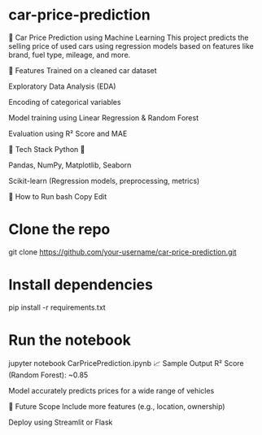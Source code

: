 # car-price-prediction

🚗 Car Price Prediction using Machine Learning
This project predicts the selling price of used cars using regression models based on features like brand, fuel type, mileage, and more.

📌 Features
Trained on a cleaned car dataset

Exploratory Data Analysis (EDA)

Encoding of categorical variables

Model training using Linear Regression & Random Forest

Evaluation using R² Score and MAE

📂 Tech Stack
Python 🐍

Pandas, NumPy, Matplotlib, Seaborn

Scikit-learn (Regression models, preprocessing, metrics)

🚀 How to Run
bash
Copy
Edit
# Clone the repo
git clone https://github.com/your-username/car-price-prediction.git

# Install dependencies
pip install -r requirements.txt

# Run the notebook
jupyter notebook CarPricePrediction.ipynb
📈 Sample Output
R² Score (Random Forest): ~0.85

Model accurately predicts prices for a wide range of vehicles

📌 Future Scope
Include more features (e.g., location, ownership)

Deploy using Streamlit or Flask
